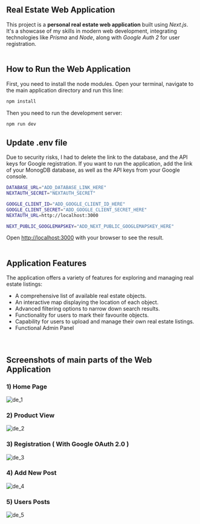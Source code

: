 ## Real Estate Web Application

<p>This project is a <strong>personal real estate web application</strong> built using <em>Next.js</em>. It's a showcase of my skills in modern web development, integrating technologies like <em>Prisma</em> and <em>Node</em>, along with <em>Google Auth 2</em> for user registration.<br><br></p>


## How to Run the Web Application

First, you need to install the node modules. Open your terminal, navigate to the main application directory and run this line:

```bash
npm install
```

Then you need to run the development server:

```bash
npm run dev
```

## Update .env file


Due to security risks, I had to delete the link to the database, and the API keys for Google registration. If you want to run the application, add the link of your MonogDB database, as well as the API keys from your Google console.

```bash
DATABASE_URL="ADD_DATABASE_LINK_HERE"
NEXTAUTH_SECRET="NEXTAUTH_SECRET"

GOOGLE_CLIENT_ID="ADD_GOOGLE_CLIENT_ID_HERE"
GOOGLE_CLIENT_SECRET="ADD_GOOGLE_CLIENT_SECRET_HERE"
NEXTAUTH_URL=http://localhost:3000

NEXT_PUBLIC_GOOGLEMAPSKEY="ADD_NEXT_PUBLIC_GOOGLEMAPSKEY_HERE"
```



Open [http://localhost:3000](http://localhost:3000) with your browser to see the result.<span><br><br></span>


## Application Features

<p>The application offers a variety of features for exploring and managing real estate listings:</p>
<ul>
    <li>A comprehensive list of available real estate objects.</li>
    <li>An interactive map displaying the location of each object.</li>
    <li>Advanced filtering options to narrow down search results.</li>
    <li>Functionality for users to mark their favourite objects.</li>
    <li>Capability for users to upload and manage their own real estate listings.</li>
    <li>Functional Admin Panel</li>
    <br><br>
</ul>

## Screenshots of main parts of the Web Application

<h3>1) Home Page</h3>

  ![de_1](https://github.com/Damjan9898/Realestate-Next.js-project/assets/73915350/08e934a8-8880-4efb-ac89-6e3ea3021033)

<h3>2) Product View</h3>

  ![de_2](https://github.com/Damjan9898/Realestate-Next.js-project/assets/73915350/a9bcc51e-15ec-4b1a-8a54-290ee8704edd)

<h3>3) Registration ( With Google OAuth 2.0 )</h3>

  ![de_3](https://github.com/Damjan9898/Realestate-Next.js-project/assets/73915350/80845d3b-6e68-4ea3-ae14-52a148c12965)

<h3>4) Add New Post</h3>

  ![de_4](https://github.com/Damjan9898/Realestate-Next.js-project/assets/73915350/23c4d7dd-882b-49b8-97a2-4684af36c538)

<h3>5) Users Posts</h3>

  ![de_5](https://github.com/Damjan9898/Realestate-Next.js-project/assets/73915350/be5aa9a5-de6a-4e52-ad64-6b6f362a23aa)







